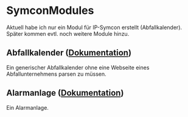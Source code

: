 # SymconModules
Aktuell habe ich nur ein Modul für IP-Symcon erstellt (Abfallkalender). Später kommen evtl. noch weitere Module hinzu.

## Abfallkalender ([Dokumentation](Abfallkalender))
Ein generischer Abfallkalender ohne eine Webseite eines Abfallunternehmens parsen zu müssen.

## Alarmanlage ([Dokumentation](AlarmSystem))
Ein Alarmanlage.